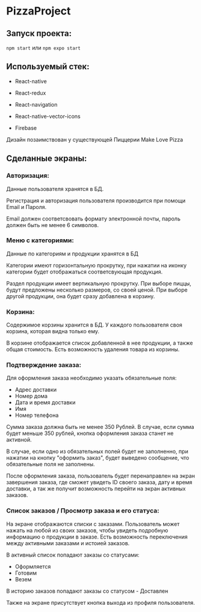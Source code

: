 # PizzaProject

## Запуск проекта:
``
npm start
``
или
``
npm expo start
``

## Используемый стек:
* React-native

* React-redux

* React-navigation

* React-native-vector-icons

* Firebase

Дизайн позаимствован у существующей Пиццерии Make Love Pizza

## Сделанные экраны:
### Авторизация:
Данные пользователя хранятся в БД.

Регистрация и авторизация пользователя производится при помощи Email и Пароля. 

Email должен соответсвовать формату электронной почты, пароль должен быть не менее 6 символов.

### Меню с категориями:
Данные по категориям и продукции хранятся в БД

Категории имеют горизонтальную прокрутку, при нажатии на иконку категории будет отображаться соответсвующая продукция.

Раздел продукции имеет вертикальную прокрутку. При выборе пиццы, будут предложены несколько размеров, со своей ценой. При выборе другой продукции, она будет сразу добавлена в корзину.

### Корзина:
Содержимое корзины хранится в БД. У каждого пользователя своя корзина, которая видна только ему. 

В корзине отображается список добавленной в нее продукции, а также общая стоимость. Есть возможность удаления товара из корзины.

### Подтверждение заказа:
Для оформления заказа необходимо указать обязательные поля: 

* Адрес доставки
* Номер дома
* Дата и время доставки
* Имя
* Номер телефона

Сумма заказа должна быть не менее 350 Рублей. В случае, если сумма будет меньше 350 рублей, кнопка оформления заказа станет не активной. 

В случае, если одно из обязательных полей будет не заполненно, при нажатии на кнопку "оформить заказ", будет выведено сообщение, что обязательные поля не заполнены. 

После оформления заказа, пользователь будет перенаправлен на экран завершения заказа, где сможет увидеть ID своего заказа, дату и время доставки, а так же получит возможность перейти на экран активных заказов.

### Список заказов / Просмотр заказа и его статуса:
На экране отображаются списки с заказами. Пользователь может нажать на любой из своих заказов, чтобы увидеть подробную информацию о продукции в заказе.
Есть возможность переключения между активными заказами и истоией заказов.

В активный список попадают заказы со статусами:
* Оформляется
* Готовим
* Везем

В историю заказов попадают заказы со статусом - Доставлен

Также на экране присутствует кнопка выхода из профиля пользователя.
